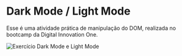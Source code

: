 # Dark Mode / Light Mode

Esse é uma atividade prática de manipulação do DOM, realizada no bootcamp da Digital Innovation One.

![Exercício Dark Mode e Light Mode](https://raw.githubusercontent.com/stebsnusch/basecamp-javascript/main/DOM/dark-mode-exercicio.gif)
